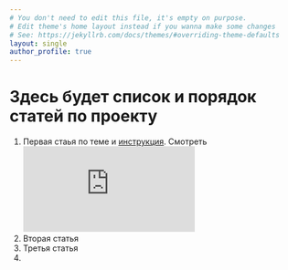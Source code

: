```yaml
---
# You don't need to edit this file, it's empty on purpose.
# Edit theme's home layout instead if you wanna make some changes
# See: https://jekyllrb.com/docs/themes/#overriding-theme-defaults
layout: single
author_profile: true
---
```

# Здесь будет список и порядок статей по проекту

1. Первая стаья по теме и [инструкция](https://fondurat-it.github.io/blog/post-sacha/). Смотреть ![/assets/images/youtube.jpg](https:/youtube.com)
2. Вторая статья
3. Третья статья
4. 
